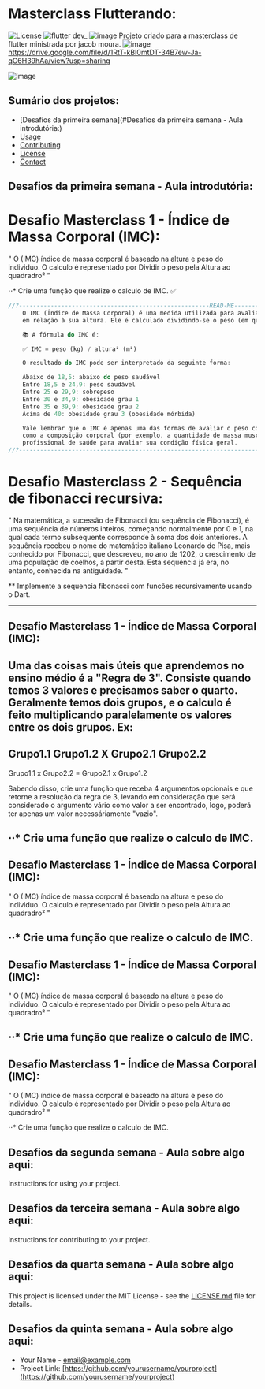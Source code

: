 # Masterclass Flutterando:

[![License](https://img.shields.io/badge/License-MIT-blue.svg)](https://opensource.org/licenses/MIT)
![flutter dev_](https://user-images.githubusercontent.com/103903008/222612880-eaa07fe1-f074-48f9-86f1-bbee2cbfb82b.png)
![image](https://user-images.githubusercontent.com/103903008/222612036-04805e1a-507f-4a31-80ef-1223266b6f57.png)
Projeto criado para a masterclass de flutter ministrada por jacob moura.
![image](https://user-images.githubusercontent.com/103903008/222615642-5684ab00-1447-4204-a178-2de1e767f38a.png)
https://drive.google.com/file/d/1RtT-kBI0mtDT-34B7ew-Ja-qC6H39hAa/view?usp=sharing

![image]([https://drive.google.com/uc?export=view&id=<FILE_ID>](https://drive.google.com/uc?export=view&id=1RtT-kBI0mtDT-34B7ew-Ja-qC6H39hAa))

## Sumário dos projetos:

- [Desafios da primeira semana](#Desafios da primeira semana - Aula introdutória:)
- [Usage](#usage)
- [Contributing](#contributing)
- [License](#license)
- [Contact](#contact)


## <strong> Desafios da primeira semana - Aula introdutória:</strong>

# Desafio Masterclass 1 - Índice de Massa Corporal (IMC):
" O (IMC) índice de massa corporal é baseado na altura e peso do individuo.
O calculo é representado por Dividir o peso pela Altura ao quadradro² "

⋅⋅* Crie uma função que realize o calculo de IMC. ✅

```Dart
//?------------------------------------------------------READ-ME----------------------------------------------------------------------------
    O IMC (Índice de Massa Corporal) é uma medida utilizada para avaliar se uma pessoa está dentro de um peso considerado saudável
    em relação à sua altura. Ele é calculado dividindo-se o peso (em quilogramas) pela altura (em metros) elevada ao quadrado.

    📚 A fórmula do IMC é:

    ✅ IMC = peso (kg) / altura² (m²)

    O resultado do IMC pode ser interpretado da seguinte forma:

    Abaixo de 18,5: abaixo do peso saudável
    Entre 18,5 e 24,9: peso saudável
    Entre 25 e 29,9: sobrepeso
    Entre 30 e 34,9: obesidade grau 1
    Entre 35 e 39,9: obesidade grau 2
    Acima de 40: obesidade grau 3 (obesidade mórbida)

    Vale lembrar que o IMC é apenas uma das formas de avaliar o peso corporal e não leva em consideração outros fatores importantes,
    como a composição corporal (por exemplo, a quantidade de massa muscular versus gordura). Por isso, é sempre importante consultar um
    profissional de saúde para avaliar sua condição física geral.
//?-----------------------------------------------------------------------------------------------------------------------------------------
```

# Desafio Masterclass 2 - Sequência de fibonacci recursiva:

" Na matemática, a sucessão de Fibonacci (ou sequência de Fibonacci), é uma sequência de números inteiros, começando normalmente por 0 e 1, na qual cada termo subsequente corresponde à soma dos dois anteriores. A sequência recebeu o nome do matemático italiano Leonardo de Pisa, mais conhecido por Fibonacci, que descreveu, no ano de 1202, o crescimento de uma população de coelhos, a partir desta. Esta sequência já era, no entanto, conhecida na antiguidade. "

** Implemente a sequencia fibonacci com funcões recursivamente usando o Dart.

--------------------------------------------------------
Desafio Masterclass 1 - Índice de Massa Corporal (IMC):
------------------------
Uma das coisas mais úteis que aprendemos no ensino médio é a "Regra de 3".
Consiste quando temos 3 valores e precisamos saber o quarto.
Geralmente temos dois grupos, e o calculo é feito multiplicando paralelamente os valores entre os dois grupos. Ex:
--
Grupo1.1             Grupo1.2
                   X
Grupo2.1            Grupo2.2
--
Grupo1.1 x Grupo2.2 = Grupo2.1 x Grupo1.2

Sabendo disso, crie uma função que receba 4 argumentos opcionais e que retorne a resolução da regra de 3, levando em consideração que será considerado o argumento vário como valor a ser encontrado, logo, poderá ter apenas um valor necessáriamente "vazio".

⋅⋅* Crie uma função que realize o calculo de IMC.
--------------------------------------------------------
Desafio Masterclass 1 - Índice de Massa Corporal (IMC):
------------------------
" O (IMC) índice de massa corporal é baseado na altura e peso do individuo.
O calculo é representado por Dividir o peso pela Altura ao quadradro² "

⋅⋅* Crie uma função que realize o calculo de IMC.
--------------------------------------------------------
Desafio Masterclass 1 - Índice de Massa Corporal (IMC):
------------------------
" O (IMC) índice de massa corporal é baseado na altura e peso do individuo.
O calculo é representado por Dividir o peso pela Altura ao quadradro² "

⋅⋅* Crie uma função que realize o calculo de IMC.
--------------------------------------------------------
Desafio Masterclass 1 - Índice de Massa Corporal (IMC):
------------------------
" O (IMC) índice de massa corporal é baseado na altura e peso do individuo.
O calculo é representado por Dividir o peso pela Altura ao quadradro² "

⋅⋅* Crie uma função que realize o calculo de IMC.



## Desafios da segunda semana - Aula sobre algo aqui:

Instructions for using your project.

## Desafios da terceira semana - Aula sobre algo aqui:

Instructions for contributing to your project.

## Desafios da quarta semana - Aula sobre algo aqui:

This project is licensed under the MIT License - see the [LICENSE.md](LICENSE.md) file for details.

## Desafios da quinta semana - Aula sobre algo aqui:

- Your Name - [email@example.com](mailto:email@example.com)
- Project Link: [https://github.com/yourusername/yourproject](https://github.com/yourusername/yourproject)
